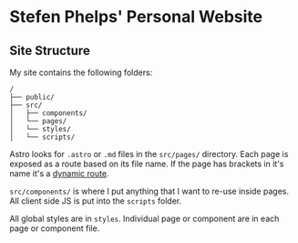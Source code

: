 # Stefen Phelps' Personal Website

## Site Structure

My site contains the following folders:

```
/
├── public/
├── src/
│   ├── components/
│   └── pages/
│   └── styles/
│   └── scripts/
```

Astro looks for `.astro` or `.md` files in the `src/pages/` directory. Each page is exposed as a route based on its file name. If the page has brackets in it's name it's a [dynamic route](https://docs.astro.build/en/core-concepts/routing/).

`src/components/` is where I put anything that I want to re-use inside pages. All client side JS is put into the `scripts` folder.

All global styles are in `styles`. Individual page or component are in each page or component file.
